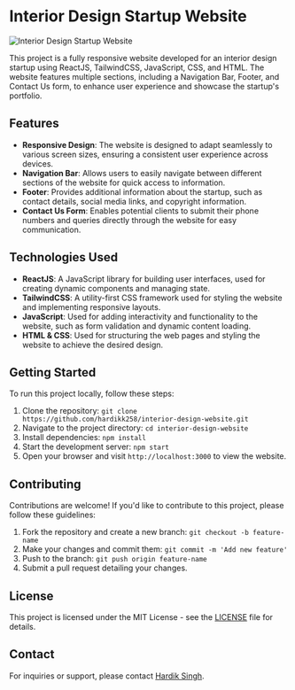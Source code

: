 # Interior Design Startup Website

![Interior Design Startup Website](https://example.com/your-image.png)

This project is a fully responsive website developed for an interior design startup using ReactJS, TailwindCSS, JavaScript, CSS, and HTML. The website features multiple sections, including a Navigation Bar, Footer, and Contact Us form, to enhance user experience and showcase the startup's portfolio.

## Features

- **Responsive Design**: The website is designed to adapt seamlessly to various screen sizes, ensuring a consistent user experience across devices.
- **Navigation Bar**: Allows users to easily navigate between different sections of the website for quick access to information.
- **Footer**: Provides additional information about the startup, such as contact details, social media links, and copyright information.
- **Contact Us Form**: Enables potential clients to submit their phone numbers and queries directly through the website for easy communication.

## Technologies Used

- **ReactJS**: A JavaScript library for building user interfaces, used for creating dynamic components and managing state.
- **TailwindCSS**: A utility-first CSS framework used for styling the website and implementing responsive layouts.
- **JavaScript**: Used for adding interactivity and functionality to the website, such as form validation and dynamic content loading.
- **HTML & CSS**: Used for structuring the web pages and styling the website to achieve the desired design.

## Getting Started

To run this project locally, follow these steps:

1. Clone the repository: `git clone https://github.com/hardikk258/interior-design-website.git`
2. Navigate to the project directory: `cd interior-design-website`
3. Install dependencies: `npm install`
4. Start the development server: `npm start`
5. Open your browser and visit `http://localhost:3000` to view the website.

## Contributing

Contributions are welcome! If you'd like to contribute to this project, please follow these guidelines:

1. Fork the repository and create a new branch: `git checkout -b feature-name`
2. Make your changes and commit them: `git commit -m 'Add new feature'`
3. Push to the branch: `git push origin feature-name`
4. Submit a pull request detailing your changes.

## License

This project is licensed under the MIT License - see the [LICENSE](LICENSE) file for details.

## Contact

For inquiries or support, please contact [Hardik Singh](hardiksingh241@gmail.com).


